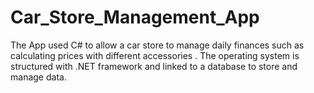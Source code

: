# Car_Store_Management_App
The App used C# to allow a car store to manage daily finances such as calculating prices with different accessories . The operating system is structured with .NET framework and linked to a database to store and manage data.
